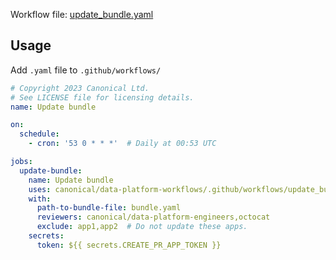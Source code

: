 Workflow file: [update_bundle.yaml](update_bundle.yaml)

## Usage
Add `.yaml` file to `.github/workflows/`
```yaml
# Copyright 2023 Canonical Ltd.
# See LICENSE file for licensing details.
name: Update bundle

on:
  schedule:
    - cron: '53 0 * * *'  # Daily at 00:53 UTC

jobs:
  update-bundle:
    name: Update bundle
    uses: canonical/data-platform-workflows/.github/workflows/update_bundle.yaml@v0.0.0
    with:
      path-to-bundle-file: bundle.yaml
      reviewers: canonical/data-platform-engineers,octocat
      exclude: app1,app2  # Do not update these apps. 
    secrets:
      token: ${{ secrets.CREATE_PR_APP_TOKEN }}
```